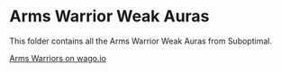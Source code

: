 # Arms Warrior Weak Auras
This folder contains all the Arms Warrior Weak Auras from Suboptimal.

[Arms Warriors on wago.io](https://wago.io/weakauras/classes/warrior/arms)
